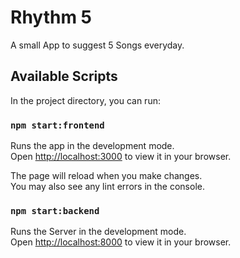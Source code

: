 # Rhythm 5

A small App to suggest 5 Songs everyday.

## Available Scripts

In the project directory, you can run:

### `npm start:frontend`

Runs the app in the development mode.\
Open [http://localhost:3000](http://localhost:3000) to view it in your browser.

The page will reload when you make changes.\
You may also see any lint errors in the console.

### `npm start:backend`
Runs the Server in the development mode.\
Open [http://localhost:8000](http://localhost:8000) to view it in your browser.

